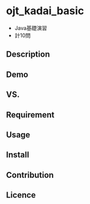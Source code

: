 # ojt_kadai_basic
- Java基礎演習
- 計10問
## Description

## Demo

## VS. 

## Requirement

## Usage

## Install

## Contribution

## Licence
